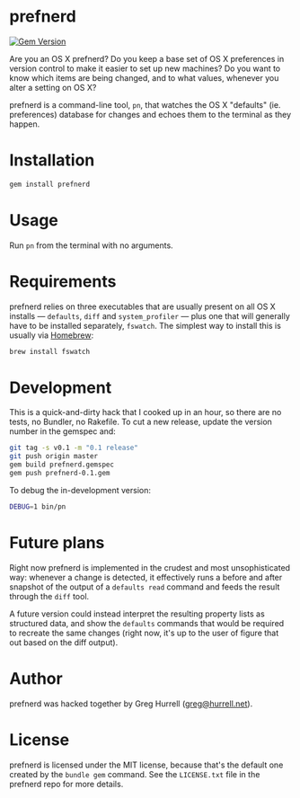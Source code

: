 # prefnerd
[![Gem Version](https://badge.fury.io/rb/prefnerd.svg)](http://badge.fury.io/rb/prefnerd)

Are you an OS X prefnerd? Do you keep a base set of OS X preferences in version
control to make it easier to set up new machines? Do you want to know which
items are being changed, and to what values, whenever you alter a setting on OS
X?

prefnerd is a command-line tool, `pn`, that watches the OS X "defaults" (ie.
preferences) database for changes and echoes them to the terminal as they
happen.

# Installation

```sh
gem install prefnerd
```

# Usage

Run `pn` from the terminal with no arguments.

# Requirements

prefnerd relies on three executables that are usually present on all OS X
installs &mdash; `defaults`, `diff` and `system_profiler` &mdash; plus one that
will generally have to be installed separately, `fswatch`. The simplest way to
install this is usually via [Homebrew](http://brew.sh/):

```sh
brew install fswatch
```

# Development

This is a quick-and-dirty hack that I cooked up in an hour, so there are no
tests, no Bundler, no Rakefile. To cut a new release, update the version
number in the gemspec and:

```sh
git tag -s v0.1 -m "0.1 release"
git push origin master
gem build prefnerd.gemspec
gem push prefnerd-0.1.gem
```

To debug the in-development version:

```sh
DEBUG=1 bin/pn
```

# Future plans

Right now prefnerd is implemented in the crudest and most unsophisticated way:
whenever a change is detected, it effectively runs a before and after snapshot
of the output of a `defaults read` command and feeds the result through the
`diff` tool.

A future version could instead interpret the resulting property lists as
structured data, and show the `defaults` commands that would be required to
recreate the same changes (right now, it's up to the user of figure that out
based on the diff output).

# Author

prefnerd was hacked together by Greg Hurrell (<greg@hurrell.net>).

# License

prefnerd is licensed under the MIT license, because that's the default one
created by the `bundle gem` command. See the `LICENSE.txt` file in the prefnerd
repo for more details.
